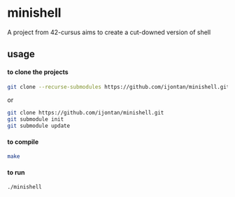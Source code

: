 # minishell
A project from 42-cursus aims to create a cut-downed version of shell

## usage
#### to clone the projects
```sh
git clone --recurse-submodules https://github.com/ijontan/minishell.git
```
or
```sh
git clone https://github.com/ijontan/minishell.git
git submodule init
git submodule update
```

#### to compile
```sh
make
```

#### to run
```sh
./minishell
```
